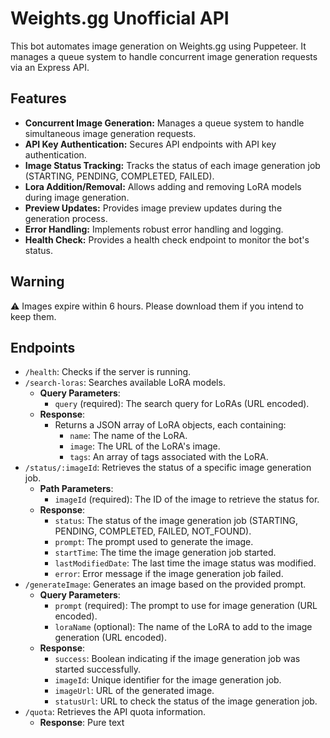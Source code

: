 # Weights.gg Unofficial API

This bot automates image generation on Weights.gg using Puppeteer. It manages a queue system to handle concurrent image generation requests via an Express API.

## Features

-   **Concurrent Image Generation:** Manages a queue system to handle simultaneous image generation requests.
-   **API Key Authentication:** Secures API endpoints with API key authentication.
-   **Image Status Tracking:** Tracks the status of each image generation job (STARTING, PENDING, COMPLETED, FAILED).
-   **Lora Addition/Removal:** Allows adding and removing LoRA models during image generation.
-   **Preview Updates:** Provides image preview updates during the generation process.
-   **Error Handling:** Implements robust error handling and logging.
-   **Health Check:** Provides a health check endpoint to monitor the bot's status.

## Warning

⚠️ Images expire within 6 hours. Please download them if you intend to keep them.

## Endpoints

-   `/health`: Checks if the server is running.
-   `/search-loras`: Searches available LoRA models.
    -   **Query Parameters**:
        -   `query` (required): The search query for LoRAs (URL encoded).
    -   **Response**:
        -   Returns a JSON array of LoRA objects, each containing:
            -   `name`: The name of the LoRA.
            -   `image`: The URL of the LoRA's image.
            -   `tags`: An array of tags associated with the LoRA.
-   `/status/:imageId`: Retrieves the status of a specific image generation job.
    -   **Path Parameters**:
        -   `imageId` (required): The ID of the image to retrieve the status for.
    -   **Response**:
        -   `status`: The status of the image generation job (STARTING, PENDING, COMPLETED, FAILED, NOT_FOUND).
        -   `prompt`: The prompt used to generate the image.
        -   `startTime`: The time the image generation job started.
        -   `lastModifiedDate`: The last time the image status was modified.
        -   `error`: Error message if the image generation job failed.
-   `/generateImage`: Generates an image based on the provided prompt.
    -   **Query Parameters**:
        -   `prompt` (required): The prompt to use for image generation (URL encoded).
        -   `loraName` (optional): The name of the LoRA to add to the image generation (URL encoded).
    -   **Response**:
        -   `success`: Boolean indicating if the image generation job was started successfully.
        -   `imageId`: Unique identifier for the image generation job.
        -   `imageUrl`: URL of the generated image.
        -   `statusUrl`: URL to check the status of the image generation job.
-   `/quota`: Retrieves the API quota information.
    -   **Response**:
            Pure text
